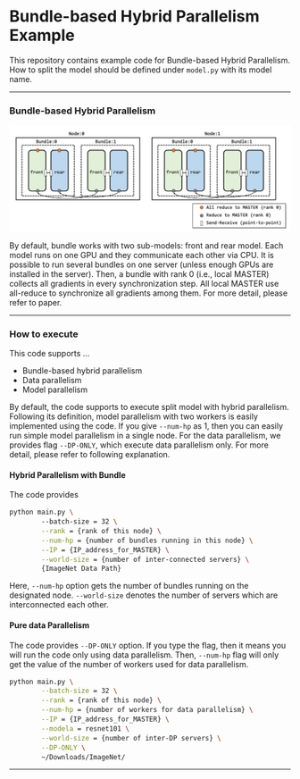 # Bundle-based Hybrid Parallelism Example

This repository contains example code for Bundle-based Hybrid Parallelism.
How to split the model should be defined under `model.py` with its model name.

----
### Bundle-based Hybrid Parallelism

![Example of Hybrid Parallelism](Figure/Bundle_HP_Figure.png)

By default, bundle works with two sub-models: front and rear model. 
Each model runs on one GPU and they communicate each other via CPU.
It is possible to run several bundles on one server (unless enough GPUs are installed in the server).
Then, a bundle with rank 0 (i.e., local MASTER) collects all gradients in every synchronization step.
All local MASTER use all-reduce to synchronize all gradients among them.
For more detail, please refer to paper.

----

### How to execute

This code supports ...  
 - Bundle-based hybrid parallelism 
 - Data parallelism
 - Model parallelism
 
By default, the code supports to execute split model with hybrid parallelism.
Following its definition, model parallelism with two workers is easily implemented using the code.
If you give `--num-hp` as 1, then you can easily run simple model parallelism in a single node.
For the data parallelism, we provides flag `--DP-ONLY`, which execute data parallelism only.
For more detail, please refer to following explanation.
 

#### Hybrid Parallelism with Bundle

The code provides 

```bash
python main.py \ 
        --batch-size = 32 \
        --rank = {rank of this node} \
        --num-hp = {number of bundles running in this node} \
        --IP = {IP_address_for_MASTER} \
        --world-size = {number of inter-connected servers} \
        {ImageNet Data Path}
```

Here, `--num-hp` option gets the number of bundles running on the designated node.
`--world-size` denotes the number of servers which are interconnected each other.


#### Pure data Parallelism

The code provides `--DP-ONLY` option. 
If you type the flag, then it means you will run the code only using data parallelism.
Then, `--num-hp` flag will only get the value of the number of workers used for data parallelism.

```bash
python main.py \
        --batch-size = 32 \
        --rank = {rank of this node} \
        --num-hp = {number of workers for data parallelism} \
        --IP = {IP_address_for_MASTER} \
        --modela = resnet101 \
        --world-size = {number of inter-DP servers} \
        --DP-ONLY \
        ~/Downloads/ImageNet/
```
----



